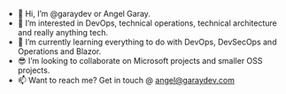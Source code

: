 - 👋 Hi, I’m @garaydev or Angel Garay.
- 👀 I’m interested in DevOps, technical operations, technical architecture and really anything tech.
- 🌱 I’m currently learning everything to do with DevOps, DevSecOps and Operations and Blazor.
- 😎 I’m looking to collaborate on Microsoft projects and smaller OSS projects. 
- 📫 Want to reach me? Get in touch @ angel@garaydev.com
